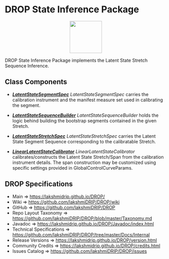 # DROP State Inference Package

<p align="center"><img src="https://github.com/lakshmiDRIP/DROP/blob/master/DRIP_Logo.gif?raw=true" width="100"></p>

DROP State Inference Package implements the Latent State Stretch Sequence Inference.


## Class Components

 * [***LatentStateSegmentSpec***](https://github.com/lakshmiDRIP/DROP/tree/master/src/main/java/org/drip/state/inference/LatentStateSegmentSpec.java)
 <i>LatentStateSegmentSpec</i> carries the calibration instrument and the manifest measure set used in
 calibrating the segment.

 * [***LatentStateSequenceBuilder***](https://github.com/lakshmiDRIP/DROP/tree/master/src/main/java/org/drip/state/inference/LatentStateSequenceBuilder.java)
 <i>LatentStateSequenceBuilder</i> holds the logic behind building the bootstrap segments contained in the
 given Stretch.

 * [***LatentStateStretchSpec***](https://github.com/lakshmiDRIP/DROP/tree/master/src/main/java/org/drip/state/inference/LatentStateStretchSpec.java)
 <i>LatentStateStretchSpec</i> carries the Latent State Segment Sequence corresponding to the calibratable
 Stretch.

 * [***LinearLatentStateCalibrator***](https://github.com/lakshmiDRIP/DROP/tree/master/src/main/java/org/drip/state/inference/LinearLatentStateCalibrator.java)
 <i>LinearLatentStateCalibrator</i> calibrates/constructs the Latent State Stretch/Span from the calibration
 instrument details. The span construction may be customized using specific settings provided in
 GlobalControlCurveParams.


## DROP Specifications

 * Main                     => https://lakshmidrip.github.io/DROP/
 * Wiki                     => https://github.com/lakshmiDRIP/DROP/wiki
 * GitHub                   => https://github.com/lakshmiDRIP/DROP
 * Repo Layout Taxonomy     => https://github.com/lakshmiDRIP/DROP/blob/master/Taxonomy.md
 * Javadoc                  => https://lakshmidrip.github.io/DROP/Javadoc/index.html
 * Technical Specifications => https://github.com/lakshmiDRIP/DROP/tree/master/Docs/Internal
 * Release Versions         => https://lakshmidrip.github.io/DROP/version.html
 * Community Credits        => https://lakshmidrip.github.io/DROP/credits.html
 * Issues Catalog           => https://github.com/lakshmiDRIP/DROP/issues
